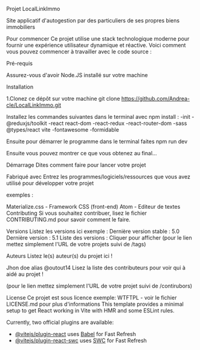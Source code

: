 Projet LocalLinkImmo

Site applicatif d'autogestion par des particuliers de ses propres biens immobiliers

Pour commencer
Ce projet utilise une stack technologique moderne pour fournir une expérience utilisateur dynamique et réactive. Voici comment vous pouvez commencer à travailler avec le code source :

Pré-requis

Assurez-vous d'avoir Node.JS installé sur votre machine

Installation

1.Clonez ce dépôt sur votre machine
git clone https://github.com/Andrea-cle/LocalLinkImmo.git

Installez les commandes suivantes dans le terminal avec npm install :
-init
-@reduxjs/toolkit
-react react-dom -react-redux -react-router-dom
-sass @types/react vite -fontawesome
-formidable

Ensuite pour démarrer le programme dans le terminal faites npm run dev

Ensuite vous pouvez montrer ce que vous obtenez au final...

Démarrage
Dites comment faire pour lancer votre projet

Fabriqué avec
Entrez les programmes/logiciels/ressources que vous avez utilisé pour développer votre projet

exemples :

Materialize.css - Framework CSS (front-end)
Atom - Editeur de textes
Contributing
Si vous souhaitez contribuer, lisez le fichier CONTRIBUTING.md pour savoir comment le faire.

Versions
Listez les versions ici exemple : Dernière version stable : 5.0 Dernière version : 5.1 Liste des versions : Cliquer pour afficher (pour le lien mettez simplement l'URL de votre projets suivi de /tags)

Auteurs
Listez le(s) auteur(s) du projet ici !

Jhon doe alias @outout14
Lisez la liste des contributeurs pour voir qui à aidé au projet !

(pour le lien mettez simplement l'URL de votre projet suivi de /contirubors)

License
Ce projet est sous licence exemple: WTFTPL - voir le fichier LICENSE.md pour plus d'informations
This template provides a minimal setup to get React working in Vite with HMR and some ESLint rules.

Currently, two official plugins are available:

- [@vitejs/plugin-react](https://github.com/vitejs/vite-plugin-react/blob/main/packages/plugin-react/README.md) uses [Babel](https://babeljs.io/) for Fast Refresh
- [@vitejs/plugin-react-swc](https://github.com/vitejs/vite-plugin-react-swc) uses [SWC](https://swc.rs/) for Fast Refresh
